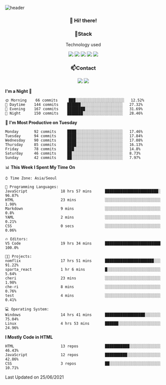 ![header](https://capsule-render.vercel.app/api?type=waving&color=gradient&height=200&text=Che-ri&fontAlign=70&fontAlignY=40&animation=twinkling)

<h3 align="center">👋 Hi! there!</h3>

<h3 align="center">📌Stack</h3>
<p align="center">Technology used</p>
<div align="center"><img src="https://img.shields.io/badge/HTML5-E34F26?style=flat-square&logo=HTML5&logoColor=white"></img> <img src="https://img.shields.io/badge/CSS3-0A84FF?style=flat-square&logo=CSS3&logoColor=white"></img> <img src="https://img.shields.io/badge/JavaScript-FFCD11?style=flat-square&logo=JavaScript&logoColor=white"></img> <img src="https://img.shields.io/badge/React-00BCF6?style=flat-square&logo=React&logoColor=white"></img> <img src="https://img.shields.io/badge/jQuery-3655FF?style=flat-square&logo=jQuery&logoColor=white"></img></div>

<h3 align="center">📫Contact</h3>
<div align="center"><a href="https://cheri.tistory.com/"><img src="https://img.shields.io/badge/Cheri-AD29B6?style=flat-square&logo=Tidal&logoColor=white"/></a> <a href="rnjs1135@gmail.com"><img src="https://img.shields.io/badge/Gmail-EA4335?style=flat-square&logo=Gmail&logoColor=white"/></a></div>

<!--START_SECTION:waka-->
**I'm a Night 🦉** 

```text
🌞 Morning    66 commits     ███░░░░░░░░░░░░░░░░░░░░░░   12.52% 
🌆 Daytime    144 commits    ██████░░░░░░░░░░░░░░░░░░░   27.32% 
🌃 Evening    167 commits    ████████░░░░░░░░░░░░░░░░░   31.69% 
🌙 Night      150 commits    ███████░░░░░░░░░░░░░░░░░░   28.46%

```
📅 **I'm Most Productive on Tuesday** 

```text
Monday       92 commits     ████░░░░░░░░░░░░░░░░░░░░░   17.46% 
Tuesday      94 commits     ████░░░░░░░░░░░░░░░░░░░░░   17.84% 
Wednesday    90 commits     ████░░░░░░░░░░░░░░░░░░░░░   17.08% 
Thursday     85 commits     ████░░░░░░░░░░░░░░░░░░░░░   16.13% 
Friday       78 commits     ███░░░░░░░░░░░░░░░░░░░░░░   14.8% 
Saturday     46 commits     ██░░░░░░░░░░░░░░░░░░░░░░░   8.73% 
Sunday       42 commits     ██░░░░░░░░░░░░░░░░░░░░░░░   7.97%

```


📊 **This Week I Spent My Time On** 

```text
⌚︎ Time Zone: Asia/Seoul

💬 Programming Languages: 
JavaScript               18 hrs 57 mins      ████████████████████████░   96.87% 
HTML                     23 mins             ░░░░░░░░░░░░░░░░░░░░░░░░░   1.98% 
Markdown                 9 mins              ░░░░░░░░░░░░░░░░░░░░░░░░░   0.8% 
YAML                     2 mins              ░░░░░░░░░░░░░░░░░░░░░░░░░   0.21% 
CSS                      0 secs              ░░░░░░░░░░░░░░░░░░░░░░░░░   0.06%

🔥 Editors: 
VS Code                  19 hrs 34 mins      █████████████████████████   100.0%

🐱‍💻 Projects: 
nomflix                  17 hrs 51 mins      ██████████████████████░░░   91.22% 
sparta_react             1 hr 6 mins         █░░░░░░░░░░░░░░░░░░░░░░░░   5.64% 
cheri                    23 mins             ░░░░░░░░░░░░░░░░░░░░░░░░░   1.98% 
che-ri                   8 mins              ░░░░░░░░░░░░░░░░░░░░░░░░░   0.76% 
test                     4 mins              ░░░░░░░░░░░░░░░░░░░░░░░░░   0.41%

💻 Operating System: 
Windows                  14 hrs 41 mins      ██████████████████░░░░░░░   75.04% 
Linux                    4 hrs 53 mins       ██████░░░░░░░░░░░░░░░░░░░   24.96%

```

**I Mostly Code in HTML** 

```text
HTML                     13 repos            ███████████░░░░░░░░░░░░░░   46.43% 
JavaScript               12 repos            ██████████░░░░░░░░░░░░░░░   42.86% 
CSS                      3 repos             ██░░░░░░░░░░░░░░░░░░░░░░░   10.71%

```



 Last Updated on 25/06/2021
<!--END_SECTION:waka-->
